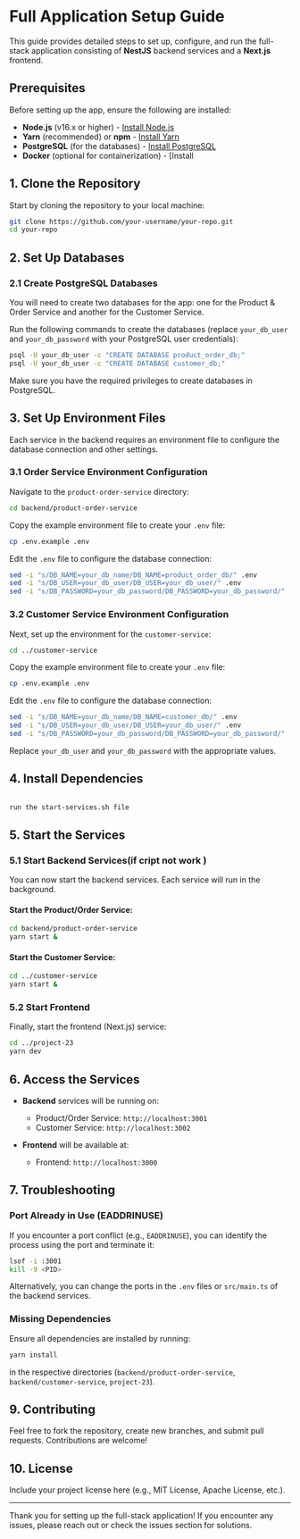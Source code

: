 






# Full Application Setup Guide

This guide provides detailed steps to set up, configure, and run the full-stack application consisting of **NestJS** backend services and a **Next.js** frontend.

## Prerequisites

Before setting up the app, ensure the following are installed:

- **Node.js** (v16.x or higher) - [Install Node.js](https://nodejs.org/)
- **Yarn** (recommended) or **npm** - [Install Yarn](https://yarnpkg.com/)
- **PostgreSQL** (for the databases) - [Install PostgreSQL](https://www.postgresql.org/download/)
- **Docker** (optional for containerization) - [Install 

## 1. Clone the Repository

Start by cloning the repository to your local machine:

```bash
git clone https://github.com/your-username/your-repo.git
cd your-repo
```

## 2. Set Up Databases

### 2.1 Create PostgreSQL Databases

You will need to create two databases for the app: one for the Product & Order Service and another for the Customer Service.

Run the following commands to create the databases (replace `your_db_user` and `your_db_password` with your PostgreSQL user credentials):

```bash
psql -U your_db_user -c "CREATE DATABASE product_order_db;"
psql -U your_db_user -c "CREATE DATABASE customer_db;"
```

Make sure you have the required privileges to create databases in PostgreSQL.

## 3. Set Up Environment Files

Each service in the backend requires an environment file to configure the database connection and other settings.

### 3.1 Order Service Environment Configuration

Navigate to the `product-order-service` directory:

```bash
cd backend/product-order-service
```

Copy the example environment file to create your `.env` file:

```bash
cp .env.example .env
```

Edit the `.env` file to configure the database connection:

```bash
sed -i "s/DB_NAME=your_db_name/DB_NAME=product_order_db/" .env
sed -i "s/DB_USER=your_db_user/DB_USER=your_db_user/" .env
sed -i "s/DB_PASSWORD=your_db_password/DB_PASSWORD=your_db_password/" .env
```

### 3.2 Customer Service Environment Configuration

Next, set up the environment for the `customer-service`:

```bash
cd ../customer-service
```

Copy the example environment file to create your `.env` file:

```bash
cp .env.example .env
```

Edit the `.env` file to configure the database connection:

```bash
sed -i "s/DB_NAME=your_db_name/DB_NAME=customer_db/" .env
sed -i "s/DB_USER=your_db_user/DB_USER=your_db_user/" .env
sed -i "s/DB_PASSWORD=your_db_password/DB_PASSWORD=your_db_password/" .env
```

Replace `your_db_user` and `your_db_password` with the appropriate values.

## 4. Install Dependencies
```bash

run the start-services.sh file 

```

## 5. Start the Services

### 5.1 Start Backend Services(if cript not work )

You can now start the backend services. Each service will run in the background.

#### Start the Product/Order Service:

```bash
cd backend/product-order-service
yarn start &
```

#### Start the Customer Service:

```bash
cd ../customer-service
yarn start &
```

### 5.2 Start Frontend

Finally, start the frontend (Next.js) service:

```bash
cd ../project-23
yarn dev
```

## 6. Access the Services

- **Backend** services will be running on:
  - Product/Order Service: `http://localhost:3001`
  - Customer Service: `http://localhost:3002`

- **Frontend** will be available at:
  - Frontend: `http://localhost:3000`

## 7. Troubleshooting

### Port Already in Use (EADDRINUSE)

If you encounter a port conflict (e.g., `EADDRINUSE`), you can identify the process using the port and terminate it:

```bash
lsof -i :3001
kill -9 <PID>
```

Alternatively, you can change the ports in the `.env` files or `src/main.ts` of the backend services.

### Missing Dependencies

Ensure all dependencies are installed by running:

```bash
yarn install
```

in the respective directories (`backend/product-order-service`, `backend/customer-service`, `project-23`).


## 9. Contributing

Feel free to fork the repository, create new branches, and submit pull requests. Contributions are welcome!

## 10. License

Include your project license here (e.g., MIT License, Apache License, etc.).

---

Thank you for setting up the full-stack application! If you encounter any issues, please reach out or check the issues section for solutions.

